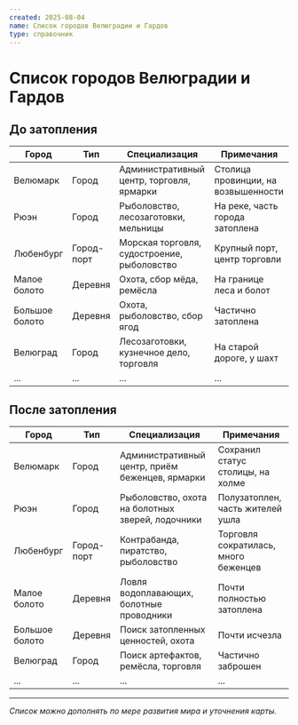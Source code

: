 ```yaml
---
created: 2025-08-04
name: Список городов Велюградии и Гардов
type: справочник
---
```


# Список городов Велюградии и Гардов

## До затопления

| Город         | Тип         | Специализация                | Примечания                  |
|---------------|-------------|------------------------------|-----------------------------|
| Велюмарк      | Город       | Административный центр, торговля, ярмарки | Столица провинции, на возвышенности |
| Рюэн          | Город       | Рыболовство, лесозаготовки, мельницы      | На реке, часть города затоплена     |
| Любенбург     | Город-порт  | Морская торговля, судостроение, рыболовство | Крупный порт, центр торговли        |
| Малое болото  | Деревня     | Охота, сбор мёда, ремёсла                | На границе леса и болот            |
| Большое болото| Деревня     | Охота, рыболовство, сбор ягод            | Частично затоплена                 |
| Велюград      | Город       | Лесозаготовки, кузнечное дело, торговля  | На старой дороге, у шахт           |
| ...           | ...         | ...                                  | ...                               |

## После затопления

| Город         | Тип         | Специализация                | Примечания                  |
|---------------|-------------|------------------------------|-----------------------------|
| Велюмарк      | Город       | Административный центр, приём беженцев, ярмарки | Сохранил статус столицы, на холме |
| Рюэн          | Город       | Рыболовство, охота на болотных зверей, лодочники | Полузатоплен, часть жителей ушла  |
| Любенбург     | Город-порт  | Контрабанда, пиратство, рыболовство      | Торговля сократилась, много беженцев |
| Малое болото  | Деревня     | Ловля водоплавающих, болотные проводники | Почти полностью затоплена          |
| Большое болото| Деревня     | Поиск затопленных ценностей, охота       | Почти исчезла                      |
| Велюград      | Город       | Поиск артефактов, ремёсла, торговля      | Частично заброшен                  |
| ...           | ...         | ...                                  | ...                               |

---

*Список можно дополнять по мере развития мира и уточнения карты.*
